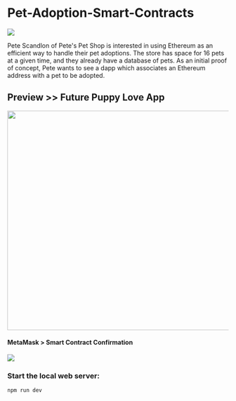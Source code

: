 # Pet-Adoption-Smart-Contracts

<img src="https://github.com/jayceazua/Pet-Shop-Smart-Contracts/blob/master/imgs/pet-adoption.png">

Pete Scandlon of Pete's Pet Shop is interested in using Ethereum as an efficient way to handle their pet adoptions. The store has space for 16 pets at a given time, and they already have a database of pets. As an initial proof of concept, Pete wants to see a dapp which associates an Ethereum address with a pet to be adopted.

## Preview >> Future Puppy Love App
<img src="https://github.com/jayceazua/Pet-Shop-Smart-Contracts/blob/master/imgs/dapp.png" width="850" height="500">

#### MetaMask > Smart Contract Confirmation
<img src="https://github.com/jayceazua/Pet-Shop-Smart-Contracts/blob/master/imgs/metamask-transactionconfirm.png">

### Start the local web server:
 ``` npm run dev ```
